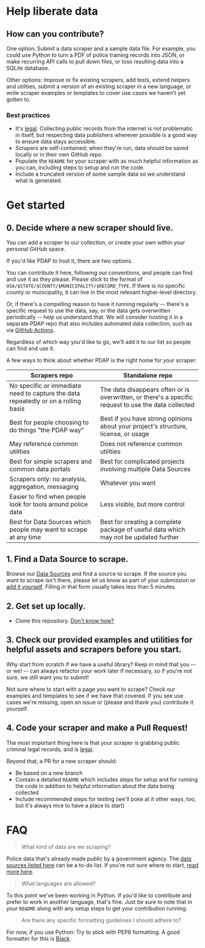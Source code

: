 # Help liberate data

## How can you contribute?

One option: Submit a data scraper and a sample data file. For example, you could use Python to turn a PDF of police training records into JSON, or make recurring API calls to pull down files, or toss resulting data into a SQLite database.

Other options: Improve or fix existing scrapers, add tests, extend helpers and utilities, submit a version of an existing scraper in a new language, or write scraper examples or templates to cover use cases we haven't yet gotten to.

### Best practices

- It's [legal](https://docs.pdap.io/meta/legal/legal-data-scraping). Collecting public records from the internet is not problematic in itself, but respecting data publishers wherever possible is a good way to ensure data stays accessible.
- Scrapers are self-contained; when they're run, data should be saved locally or in their own GitHub repo.
- Populate the `README` for your scraper with as much helpful information as you can, including steps to setup and run the code.
- Include a truncated version of some sample data so we understand what is generated.

# Get started

## 0. Decide where a new scraper should live.

You can add a scraper to our collection, or create your own within your personal GitHub space.

If you'd like PDAP to host it, there are two options.

You can contribute it here, following our conventions, and people can find and use it as they please. Please stick to the format of `USA/$STATE/$COUNTY/$MUNICIPALITY/$RECORD_TYPE`. If there is no specific county or municipality, it can live in the most relevant higher-level directory.

Or, if there's a compelling reason to have it running regularly -- there's a specific request to use the data, say, or the data gets overwritten periodically -- help us understand that. We will consider hosting it in a separate PDAP repo that also includes automated data collection, such as via [GitHub Actions](https://docs.github.com/en/actions).

Regardless of which way you'd like to go, we'll add it to our list so people can find and use it.

A few ways to think about whether PDAP is the right home for your scraper:

Scrapers repo | Standalone repo
--- | ---
No specific or immediate need to capture the data repeatedly or on a rolling basis | The data disappears often or is overwritten, or there's a specific request to use the data collected
Best for people choosing to do things "the PDAP way" | Best if you have strong opinions about your project's structure, license, or usage
May reference common utilities | Does not reference common utilities
Best for simple scrapers and common data portals | Best for complicated projects involving multiple Data Sources
Scrapers only: no analysis, aggregation, messaging | Whatever you want
Easier to find when people look for tools around police data | Less visible, but more control
Best for Data Sources which people may want to scrape at any time | Best for creating a complete package of useful data which may not be updated further

## 1. Find a Data Source to scrape.

Browse our [Data Sources](https://docs.pdap.io/activities/data-sources/explore-data-sources) and find a source to scrape. If the source you want to scrape isn't there, please let us know as part of your submission or [add it yourself](https://docs.pdap.io/activities/data-sources/contribute-data-sources). Filling in that form usually takes less than 5 minutes.

## 2. Get set up locally.

- Clone this repository. [Don't know how?](https://docs.github.com/en/github/creating-cloning-and-archiving-repositories/cloning-a-repository-from-github/cloning-a-repository)

## 3. Check our provided examples and utilities for helpful assets and scrapers before you start.

Why start from scratch if we have a useful library? Keep in mind that you -- or we! -- can always refactor your work later if necessary, so if you're not sure, we still want you to submit!

[//]: # (Not gonna lie, writing some templates/examples is gonna be fun)
Not sure where to start with a page you want to scrape? Check our examples and templates to see if we have that covered. If you see use cases we're missing, open an issue or (please and thank you) contribute it yourself.

## 4. Code your scraper and make a Pull Request!

The most important thing here is that your scraper is grabbing public criminal legal records, and is [legal](https://docs.pdap.io/meta/legal/legal-data-scraping).

Beyond that, a PR for a new scraper should:
- Be based on a new branch
- Contain a detailed `README` which includes steps for setup and for running the code in addition to helpful information about the data being collected
- Include recommended steps for testing (we'll poke at it other ways, too, but it's always nice to have a place to start)

[//]: # (Later, when we have some of our own testing tools, this will include that step, too)


# FAQ

> What kind of data are we scraping?

Police data that's already made public by a government agency. The [data sources listed here](https://airtable.com/shrUAtA8qYasEaepI) can be a to-do list. If you're not sure where to start, [read more here](https://docs.pdap.io/activities/data-scraping/our-approach-to-scraping).

> What languages are allowed?

To this point we've been working in Python. If you'd like to contribute and prefer to work in another language, that's fine. Just be sure to note that in your `README` along with any setup steps to get your contribution running.

> Are there any specific formatting guidelines I should adhere to?

For now, if you use Python: Try to stick with PEP8 formatting. A good formatter for this is [Black](https://github.com/psf/black).
